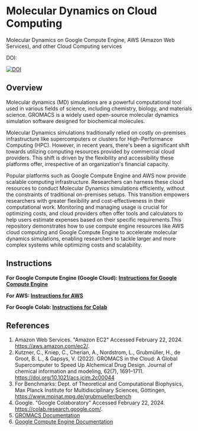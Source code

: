 # Molecular Dynamics on Cloud Computing

Molecular Dynamics on Google Compute Engine, AWS (Amazon Web Services), and other Cloud Computing services

DOI:

[![DOI](https://zenodo.org/badge/761850636.svg)](https://zenodo.org/doi/10.5281/zenodo.10751372)

## Overview
Molecular dynamics (MD) simulations are a powerful computational tool used in various fields of science, including chemistry, biology, and materials science. GROMACS is a widely used open-source molecular dynamics simulation software designed for biochemical molecules.

Molecular Dynamics simulations traditionally relied on costly on-premises infrastructure like supercomputers or clusters for High-Performance Computing (HPC). However, in recent years, there's been a significant shift towards utilizing computing resources provided by commercial cloud providers. This shift is driven by the flexibility and accessibility these platforms offer, irrespective of an organization's financial capacity. 

Popular platforms such as Google Compute Engine and AWS now provide scalable computing infrastructure. Researchers can harness these cloud resources to conduct Molecular Dynamics simulations efficiently, without the constraints of traditional on-premises setups. This transition empowers researchers with greater flexibility and cost-effectiveness in their computational work. Monitoring and managing usage is crucial for optimizing costs, and cloud providers often offer tools and calculators to help users estimate expenses based on their specific requirements.This repository demonstrates how to use compute engine resources like AWS cloud computing and Google Compute Engine to accelerate molecular dynamics simulations, enabling researchers to tackle larger and more complex systems while optimizing costs and scalability. 

## Instructions
**For Google Compute Engine (Google Cloud): [Instructions for Google Compute Engine](instructions_for_gce.md)**

**For AWS: [Instructions for AWS ](instructions_for_aws.md)**

**For Google Colab: [Instructions for Colab](instructions_for_colab.md)**

## References
1. Amazon Web Services. "Amazon EC2" Accessed February 22, 2024. https://aws.amazon.com/ec2/.
2. Kutzner, C., Kniep, C., Cherian, A., Nordstrom, L., Grubmüller, H., de Groot, B. L., & Gapsys, V. (2022). GROMACS in the Cloud: A Global Supercomputer to Speed Up Alchemical Drug Design. Journal of chemical information and modeling, 62(7), 1691–1711. https://doi.org/10.1021/acs.jcim.2c00044
3. For Benchmarks: Dept. of Theoretical and Computational Biophysics, Max Planck Institute for Multidisciplinary Sciences, Göttingen, https://www.mpinat.mpg.de/grubmueller/bench
4. Google. "Google Colaboratory" Accessed February 22, 2024. https://colab.research.google.com/.
5. [GROMACS Documentation](http://manual.gromacs.org/)
6. [Google Compute Engine Documentation](https://cloud.google.com/compute)
